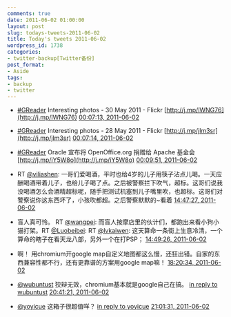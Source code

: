 ```yaml
---
comments: true
date: 2011-06-02 01:00:00
layout: post
slug: todays-tweets-2011-06-02
title: Today's tweets 2011-06-02
wordpress_id: 1738
categories:
- twitter-backup[Twitter备份]
post_format:
- Aside
tags:
- backup
- twitter
---
```





  * [#GReader](http://search.twitter.com/search?q=%23GReader) Interesting photos - 30 May 2011 - Flickr [http://j.mp/lWNG76](http://j.mp/lWNG76) [00:07:13, 2011-06-02](http://twitter.com/gfrog/statuses/75956573767348224)





  * [#GReader](http://search.twitter.com/search?q=%23GReader) Interesting photos - 28 May 2011 - Flickr [http://j.mp/jlm3sr](http://j.mp/jlm3sr) [00:07:14, 2011-06-02](http://twitter.com/gfrog/statuses/75956578930524162)





  * [#GReader](http://search.twitter.com/search?q=%23GReader) Oracle 宣布将 OpenOffice.org 捐赠给 Apache 基金会 [http://j.mp/iY5W8o](http://j.mp/iY5W8o) [00:09:51, 2011-06-02](http://twitter.com/gfrog/statuses/75957238631641089)





  * RT [@viliashen](http://twitter.com/viliashen): 一哥们爱喝酒，平时也给4岁的儿子用筷子沾点儿喝。一天应酬喝酒带着儿子，也给儿子喝了点。之后被警察拦下吹气，超标。这哥们说我没喝酒怎么会酒精超标呢，随手把测试机塞到儿子嘴里吹，也超标。这哥们对警察说你这东西坏了，小孩吹都超。之后警察默默的~看着 [14:47:27, 2011-06-02](http://twitter.com/gfrog/statuses/76178092732850176)





  * 盲人真可怜。 RT [@wangpei](http://twitter.com/wangpei): 而盲人按摩店里的伙计们，都跑出来看小狗小猫打架。RT [@Luobeibei](http://twitter.com/Luobeibei): RT [@lvkaiwen](http://twitter.com/lvkaiwen): 这天算命一条街上生意冷清，一个算命的瞎子在看天龙八部，另外一个在打PSP； [14:49:26, 2011-06-02](http://twitter.com/gfrog/statuses/76178592664530944)





  * 啊！ 用chromium开google map自定义地图都这么慢，还狂出错。自家的东西兼容性都不行，还有更靠谱的方案用google map嘛！ [18:20:34, 2011-06-02](http://twitter.com/gfrog/statuses/76231725025472512)





  * [@wubuntust](http://twitter.com/wubuntust) 狡辩无效，chromium基本就是google自己在搞。 [in reply to wubuntust](http://twitter.com/wubuntust/statuses/76233067093688320) [20:41:21, 2011-06-02](http://twitter.com/gfrog/statuses/76267153560580096)





  * [@yoyicue](http://twitter.com/yoyicue) 这箱子很超值咩？ [in reply to yoyicue](http://twitter.com/yoyicue/statuses/76271740770193408) [21:01:31, 2011-06-02](http://twitter.com/gfrog/statuses/76272229733761024)




